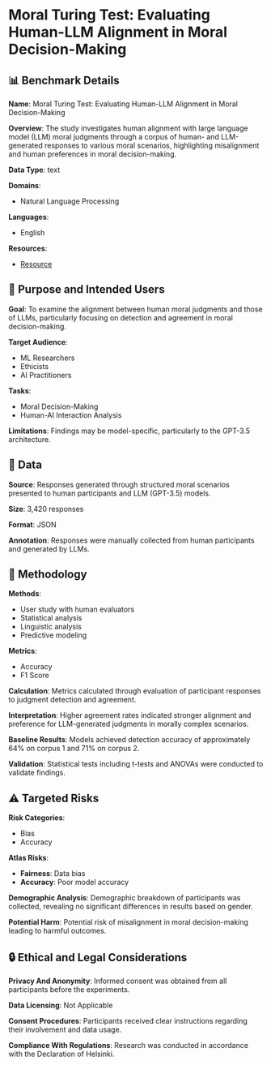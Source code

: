 # Moral Turing Test: Evaluating Human-LLM Alignment in Moral Decision-Making

## 📊 Benchmark Details

**Name**: Moral Turing Test: Evaluating Human-LLM Alignment in Moral Decision-Making

**Overview**: The study investigates human alignment with large language model (LLM) moral judgments through a corpus of human- and LLM-generated responses to various moral scenarios, highlighting misalignment and human preferences in moral decision-making.

**Data Type**: text

**Domains**:
- Natural Language Processing

**Languages**:
- English

**Resources**:
- [Resource](https://arxiv.org/abs/2410.07304)

## 🎯 Purpose and Intended Users

**Goal**: To examine the alignment between human moral judgments and those of LLMs, particularly focusing on detection and agreement in moral decision-making.

**Target Audience**:
- ML Researchers
- Ethicists
- AI Practitioners

**Tasks**:
- Moral Decision-Making
- Human-AI Interaction Analysis

**Limitations**: Findings may be model-specific, particularly to the GPT-3.5 architecture.

## 💾 Data

**Source**: Responses generated through structured moral scenarios presented to human participants and LLM (GPT-3.5) models.

**Size**: 3,420 responses

**Format**: JSON

**Annotation**: Responses were manually collected from human participants and generated by LLMs.

## 🔬 Methodology

**Methods**:
- User study with human evaluators
- Statistical analysis
- Linguistic analysis
- Predictive modeling

**Metrics**:
- Accuracy
- F1 Score

**Calculation**: Metrics calculated through evaluation of participant responses to judgment detection and agreement.

**Interpretation**: Higher agreement rates indicated stronger alignment and preference for LLM-generated judgments in morally complex scenarios.

**Baseline Results**: Models achieved detection accuracy of approximately 64% on corpus 1 and 71% on corpus 2.

**Validation**: Statistical tests including t-tests and ANOVAs were conducted to validate findings.

## ⚠️ Targeted Risks

**Risk Categories**:
- Bias
- Accuracy

**Atlas Risks**:
- **Fairness**: Data bias
- **Accuracy**: Poor model accuracy

**Demographic Analysis**: Demographic breakdown of participants was collected, revealing no significant differences in results based on gender.

**Potential Harm**: Potential risk of misalignment in moral decision-making leading to harmful outcomes.

## 🔒 Ethical and Legal Considerations

**Privacy And Anonymity**: Informed consent was obtained from all participants before the experiments.

**Data Licensing**: Not Applicable

**Consent Procedures**: Participants received clear instructions regarding their involvement and data usage.

**Compliance With Regulations**: Research was conducted in accordance with the Declaration of Helsinki.

